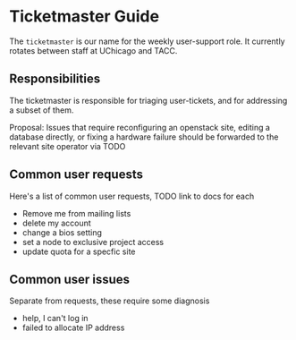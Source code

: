 # Ticketmaster Guide

The `ticketmaster` is our name for the weekly user-support role. It currently rotates between staff at UChicago and TACC.

## Responsibilities

The ticketmaster is responsible for triaging user-tickets, and for addressing a subset of them.

Proposal: Issues that require reconfiguring an openstack site, editing a database directly, or fixing a hardware failure should be forwarded to the relevant site operator via TODO

## Common user requests

Here's a list of common user requests, TODO link to docs for each


- Remove me from mailing lists
- delete my account
- change a bios setting
- set a node to exclusive project access
- update quota for a specfic site

## Common user issues

Separate from requests, these require some diagnosis

- help, I can't log in
- failed to allocate IP address
